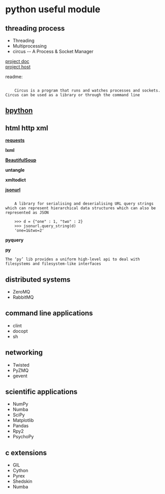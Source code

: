 # python useful module


## threading process

- Threading
- Multiprocessing
- circus -- A Process & Socket Manager

[project doc](http://circus.readthedocs.org/en/latest/#running-a-circus-daemon)  
[project host](https://github.com/mozilla-services/circus)  

readme:  

```

	Circus is a program that runs and watches processes and sockets. Circus can be used as a library or through the command line

```

## [bpython](http://bpython-interpreter.org/downloads/)

## html http xml

**[requests](https://pypi.python.org/pypi/requests/2.1.0)**

**lxml**

**[BeautifulSoup](https://pypi.python.org/pypi/BeautifulSoup/3.2.1)**

**untangle**

**xmltodict**

**[jsonurl](https://pypi.python.org/pypi/jsonurl/1.0.0)**


```

	A library for serialising and deserialising URL query strings which can represent hierarchical data structures which can also be represented as JSON

	>>> d = {"one" : 1, "two" : 2}
	>>> jsonurl.query_string(d)
	'one=1&two=2'

```

**pyquery**

**py**

```
The ‘py’ lib provides a uniform high-level api to deal with filesystems and filesystem-like interfaces
```

## distributed systems

- ZeroMQ
- RabbitMQ


## command line applications

- clint
- docopt
- sh


## networking

- Twisted
- PyZMQ
- gevent


## scientific applications


- NumPy
- Numba
- SciPy
- Matplotlib
- Pandas
- Rpy2
- PsychoPy


## c extensions

- GIL
- Cython
- Pyrex
- Shedskin
- Numba
